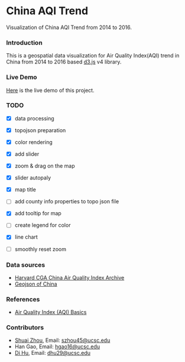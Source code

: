 # China AQI Trend
Visualization of China AQI Trend from 2014 to 2016.

### Introduction
This is a geospatial data visualization for Air Quality Index(AQI)
 trend in China from 2014 to 2016 based [d3.js](https://d3js.org/) v4 library.

### Live Demo
[Here](https://palmchou.github.io/ChinaAQITrend/) is the live demo of this project.

### TODO
- [x] data processing
- [x] topojson preparation
- [x] color rendering
- [x] add slider
- [x] zoom & drag on the map
- [x] slider autopaly
- [x] map title
- [ ] add county info properties to topo json file
- [x] add tooltip for map
- [ ] create legend for color
- [X] line chart
- [ ] smoothly reset zoom


### Data sources
- [Harvard CGA China Air Quality Index Archive](http://aqi.cga.harvard.edu/china/about/)
- [Geojson of China](http://www.ourd3js.com/wordpress/739/)

### References
- [Air Quality Index (AQI) Basics](https://airnow.gov/index.cfm?action=aqibasics.aqi)

### Contributors
- [Shuai Zhou](http://shuaizhou.me), Email: szhou45@ucsc.edu
- Han Gao, Email: hgao16@ucsc.edu
- [Di Hu](https://www.duffyhu.me/), Email: dhu29@ucsc.edu